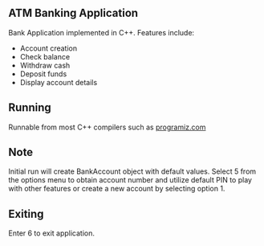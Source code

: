 ## ATM Banking Application

Bank Application implemented in C++. Features include:
- Account creation
- Check balance
- Withdraw cash
- Deposit funds
- Display account details

## Running

Runnable from most C++ compilers such as [programiz.com](https://www.programiz.com/cpp-programming/online-compiler/)

## Note

Initial run will create BankAccount object with default values. Select 5 from the options menu to obtain account number and utilize default PIN to play with other features or create a new account by selecting option 1.

## Exiting

Enter 6 to exit application.
